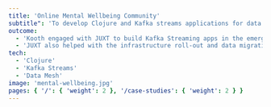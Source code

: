 ```yaml
---
title: 'Online Mental Wellbeing Community'
subtitle": 'To develop Clojure and Kafka streams applications for data processing'
outcome:
  - 'Kooth engaged with JUXT to build Kafka Streaming apps in the emerging Kooth DataMesh: simplifying topologies, improving testing and writing new data products'
  - 'JUXT also helped with the infrastructure roll-out and data migration.'
tech:
  - 'Clojure'
  - 'Kafka Streams'
  - 'Data Mesh'
image: 'mental-wellbeing.jpg'
pages: { '/': { 'weight': 2 }, '/case-studies': { 'weight': 2 } }
---
```

